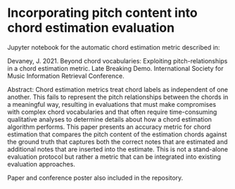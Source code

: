 # Incorporating pitch content into chord estimation evaluation

Jupyter notebook for the automatic chord estimation metric described in:

Devaney, J. 2021. Beyond chord vocabularies: Exploiting pitch-relationships in a chord estimation metric. Late Breaking Demo. International Society for Music Information Retrieval Conference.

Abstract:
Chord estimation metrics treat chord labels as independent of one another. This fails to represent the pitch relationships between the chords in a meaningful way, resulting in evaluations that must make compromises with complex chord vocabularies and that often require time-consuming qualitative analyses to determine details about how a chord estimation algorithm performs. This paper presents an accuracy metric for chord estimation that compares the pitch content of the estimation chords against the ground truth that captures both the correct notes that are estimated and additional notes that are inserted into the estimate. This is not a stand-alone evaluation protocol but rather a metric that can be integrated into existing evaluation approaches.

Paper and conference poster also included in the repository.
